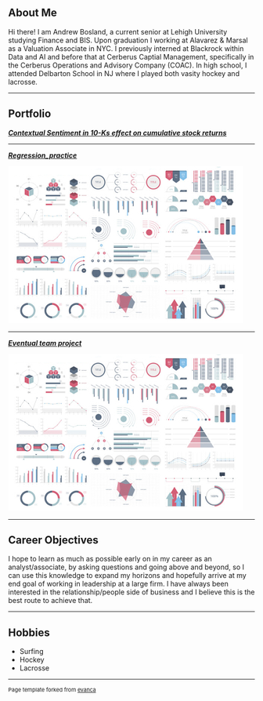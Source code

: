 ## About Me

Hi there! I am Andrew Bosland, a current senior at Lehigh University studying Finance and BIS. Upon graduation I working at Alavarez & Marsal as a Valuation Associate in NYC. I previously interned at Blackrock within Data and AI and before that at Cerberus Captial Management, specifically in the Cerberus Operations and Advisory Company (COAC). In high school, I attended Delbarton School in NJ where I played both vasity hockey and lacrosse.

---

## Portfolio

<!-- You can link to other websites, PDFs in this repo, and other pages in this repo -->

_**[Contextual Sentiment in 10-Ks effect on cumulative stock returns](report/report.md)**_

---

_**[Regression_practice](https://github.com/AndrewBosland/AndrewBosland.github.io/blob/master/Regression%20interpretation.md)**_

<img src="images/dummy_thumbnail.jpg?raw=true"/>

---

_**[Eventual team project](https://donbowen.github.io/teamproject/)**_

<img src="images/dummy_thumbnail.jpg?raw=true"/>

---

## Career Objectives

I hope to learn as much as possible early on in my career as an analyst/associate, by asking questions and going above and beyond, so I can use this knowledge to expand my horizons and hopefully arrive at my end goal of working in leadership at a large firm. I have always been interested in the relationship/people side of business and I believe this is the best route to achieve that.

---

## Hobbies

- Surfing
- Hockey
- Lacrosse

---
<p style="font-size:11px">Page template forked from <a href="https://github.com/evanca/quick-portfolio">evanca</a></p>
<!-- Remove above link if you don't want to attibute -->
